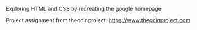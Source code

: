 Exploring HTML and CSS by recreating the google homepage         
    
Project assignment from theodinproject: https://www.theodinproject.com
